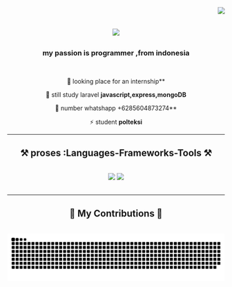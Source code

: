 <img align="right" src="https://visitor-badge.laobi.icu/badge?page_id=salesp07.salesp07" />

<h1 align="center">
    <img src="https://readme-typing-svg.herokuapp.com/?font=Righteous&size=35&center=true&vCenter=true&width=500&height=70&duration=4000&lines=Hello+Good+people+👋;+i'm+Eka+zein!;" />
</h1>

<h3 align="center">my passion is programmer ,from indonesia</h3>

<br/>

<div align="center">
 
 🔭 looking place for an internship**
 
 🌱 still study laravel **javascript,express,mongoDB**

💬 number whatshapp +6285604873274**

⚡ student **polteksi**

 </div>
 

 <hr/>
 
<h2 align="center">⚒️ proses :Languages-Frameworks-Tools ⚒️</h2>
<br/>
<div align="center">
    <img src="https://skillicons.dev/icons?i=react,bootstrap,mui,html,css,vscode,github,figma,tailwind,git,r" />
    <img src="https://skillicons.dev/icons?i=nodejs,python,javascript,typescript,express,firebase,mongodb,c,java,nextjs,mysql,flask" /><br>
</div>

<br/>
<hr/>

<div align="center">
  <h2>🐍 My Contributions 🐍</h2>
  <br>
  <img alt="snake eating my contributions" src="https://raw.githubusercontent.com/salesp07/salesp07/output/github-contribution-grid-snake.svg" />
  
  
